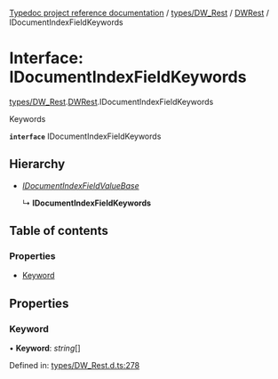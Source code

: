 [Typedoc project reference documentation](../README.md) / [types/DW_Rest](../modules/types_dw_rest.md) / [DWRest](../modules/types_dw_rest.dwrest.md) / IDocumentIndexFieldKeywords

# Interface: IDocumentIndexFieldKeywords

[types/DW_Rest](../modules/types_dw_rest.md).[DWRest](../modules/types_dw_rest.dwrest.md).IDocumentIndexFieldKeywords

Keywords

**`interface`** IDocumentIndexFieldKeywords

## Hierarchy

* [*IDocumentIndexFieldValueBase*](types_dw_rest.dwrest.idocumentindexfieldvaluebase.md)

  ↳ **IDocumentIndexFieldKeywords**

## Table of contents

### Properties

- [Keyword](types_dw_rest.dwrest.idocumentindexfieldkeywords.md#keyword)

## Properties

### Keyword

• **Keyword**: *string*[]

Defined in: [types/DW_Rest.d.ts:278](https://github.com/DocuWare/REST-Sample-TS/blob/6171aa8/src/types/DW_Rest.d.ts#L278)

